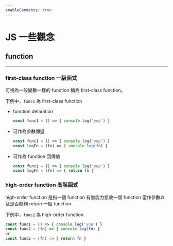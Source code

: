 ```yaml
---
enableComments: true
---
```


# JS 一些觀念

## function

---

### first-class function 一級函式

可視為一般變數一樣的 function 稱為 first-class function。

下例中，`func1` 為 first-class function

- function delaration

  ```js
  const func1 = () => { console.log('yup') }
  ```

  

- 可作為參數傳遞

  ```js
  const func1 = () => { console.log('yup') }
  const logFn = (fn) => { console.log(fn) }
  ```

  

- 可作為 function 回傳值

  ```js
  const func1 = () => { console.log('yup') }
  const logFn = (fn) => { return fn }
  ```

  

### high-order function 高階函式

high-order function 是指一個 function 有無能力接收一個 function 當作參數以及是否能夠 return 一個 function

下例中，`func2` 為 high-order function

```js
const func1 = () => { console.log('yup') }
const func2 = (fn) => { console.log(fn) }
or 
const func2 = (fn) => { return fn }
```




